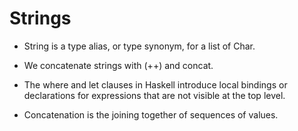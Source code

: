 # Strings

- String is a type alias, or type synonym, for a list of Char.

- We concatenate strings with (++) and concat.

- The where and let clauses in Haskell introduce local bindings or declarations for expressions that are not
visible at the top level.

- Concatenation is the joining together of sequences of values.